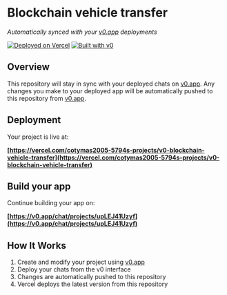 # Blockchain vehicle transfer

*Automatically synced with your [v0.app](https://v0.app) deployments*

[![Deployed on Vercel](https://img.shields.io/badge/Deployed%20on-Vercel-black?style=for-the-badge&logo=vercel)](https://vercel.com/cotymas2005-5794s-projects/v0-blockchain-vehicle-transfer)
[![Built with v0](https://img.shields.io/badge/Built%20with-v0.app-black?style=for-the-badge)](https://v0.app/chat/projects/upLEJ41Uzyf)

## Overview

This repository will stay in sync with your deployed chats on [v0.app](https://v0.app).
Any changes you make to your deployed app will be automatically pushed to this repository from [v0.app](https://v0.app).

## Deployment

Your project is live at:

**[https://vercel.com/cotymas2005-5794s-projects/v0-blockchain-vehicle-transfer](https://vercel.com/cotymas2005-5794s-projects/v0-blockchain-vehicle-transfer)**

## Build your app

Continue building your app on:

**[https://v0.app/chat/projects/upLEJ41Uzyf](https://v0.app/chat/projects/upLEJ41Uzyf)**

## How It Works

1. Create and modify your project using [v0.app](https://v0.app)
2. Deploy your chats from the v0 interface
3. Changes are automatically pushed to this repository
4. Vercel deploys the latest version from this repository